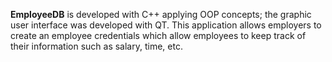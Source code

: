 <b>EmployeeDB</b> is developed with C++ applying OOP concepts; the graphic user interface was developed with QT. This application allows employers to create an employee credentials which allow employees to keep track of their information such as salary, time, etc.

